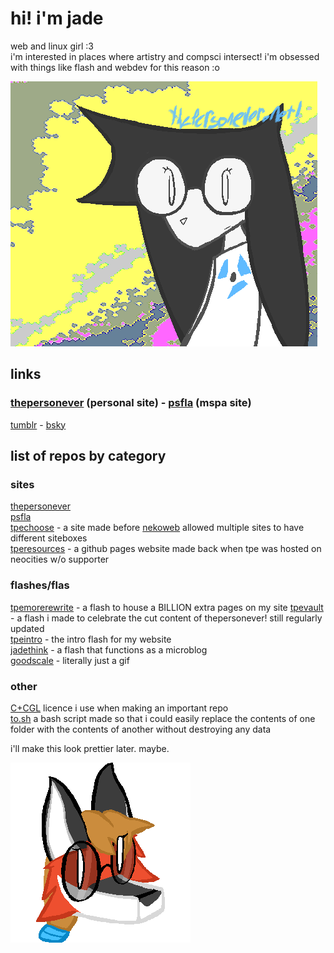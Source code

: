 # hi! i'm jade
web and linux girl :3  
i'm interested in places where artistry and compsci intersect! i'm obsessed with things like flash and webdev for this reason :o

![self portrait](/profile/uggoscrop.png "ugly lesbo. yes i can say this i snog women")

## links
### [thepersonever](https://thepersonever.net/) (personal site) - [psfla](https://psfla.net) (mspa site)
[tumblr](https://dogfogcoggg.tumblr.com) - [bsky](https://bsky.app/profile/thepersonever.net)


## list of repos by category
### sites
[thepersonever](https://github.com/rosefloase/thepersonever)  
[psfla](https://github.com/psfla/11tyserver)  
[tpechoose](https://github.com/rosefloase/tpe-choose) - a site made before [nekoweb](https://nekoweb.org/) allowed multiple sites to have different siteboxes  
[tperesources](https://github.com/rosefloase/tperesources) - a github pages website made back when tpe was hosted on neocities w/o supporter  

### flashes/flas
[tpemorerewrite](https://github.com/rosefloase/tpemorerewrite) - a flash to house a BILLION extra pages on my site
[tpevault](https://github.com/rosefloase/tpevault) - a flash i made to celebrate the cut content of thepersonever! still regularly updated  
[tpeintro](https://github.com/rosefloase/tpeintro) - the intro flash for my website  
[jadethink](https://github.com/rosefloase/jadethink) - a flash that functions as a microblog  
[goodscale](https://github.com/rosefloase/goodscale) - literally just a gif

### other
[C+CGL](https://github.com/rosefloase/C-CGL) licence i use when making an important repo  
[to.sh](https://github.com/rosefloase/to.sh) a bash script made so that i could easily replace the contents of one folder with the contents of another without destroying any data

i'll make this look prettier later. maybe.

![xenia head](/profile/xeniaiconcrop.png "awesome fox i drew one time")
